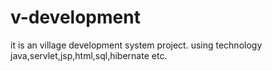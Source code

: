 # v-development
it is an village development system project.
using technology java,servlet,jsp,html,sql,hibernate etc.
